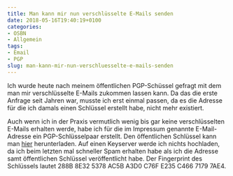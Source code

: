 ```yaml
---
title: Man kann mir nun verschlüsselte E-Mails senden
date: 2018-05-16T19:40:19+0100
categories:
- OSBN
- Allgemein
tags:
- Email
- PGP
slug: man-kann-mir-nun-verschluesselte-e-mails-senden
---
```

Ich wurde heute nach meinem öffentlichen PGP-Schüssel gefragt mit dem man mir verschlüsselte E-Mails zukommen lassen kann. Da das die erste Anfrage seit Jahren war, musste ich erst einmal passen, da es die Adresse für die ich damals einen Schlüssel erstellt habe, nicht mehr existiert.

Auch wenn ich in der Praxis vermutlich wenig bis gar keine verschlüsselten E-Mails erhalten werde, habe ich für die im Impressum genannte E-Mail-Adresse ein PGP-Schlüsselpaar erstellt. Den öffentlichen Schlüssel kann man [hier](/files/fryboyter-pubkey.asc) herunterladen. Auf einen Keyserver werde ich nichts hochladen, da ich beim letzten mal schneller Spam erhalten habe als ich die Adresse samt öffentlichen Schlüssel veröffentlicht habe. Der Fingerprint des Schlüssels lautet 288B 8E32 5378 AC5B A3D0 C76F E235 C466 7179 7AE4.
